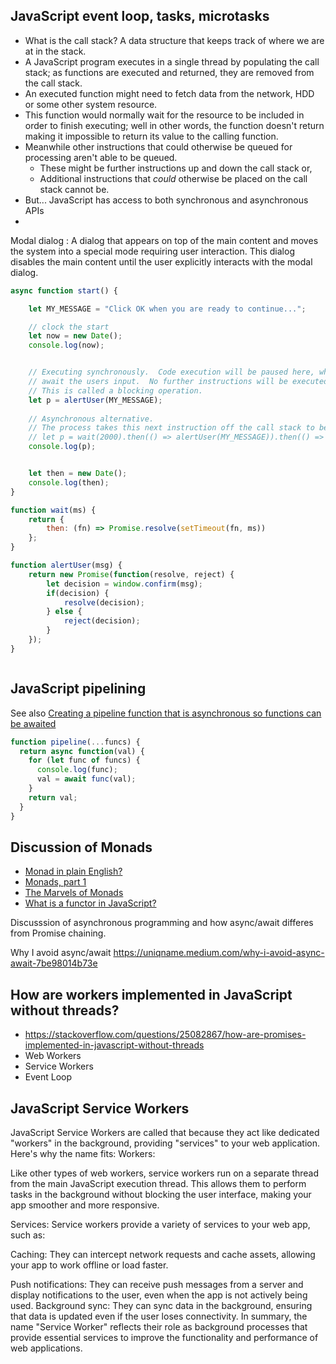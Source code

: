 



## JavaScript event loop, tasks, microtasks
* What is the call stack?  A data structure that keeps track of where we are at in the stack.  
* A JavaScript program executes in a single thread by populating the call stack; as functions are executed and returned, they are removed from the call stack.
* An executed function might need to fetch data from the network, HDD or some other system resource.
* This function would normally wait for the resource to be included in order to finish executing; well in other words, the function doesn't return making it impossible to return its value to the calling function.
* Meanwhile other instructions that could otherwise be queued for processing aren't able to be queued.  
  * These might be further instructions up and down the call stack or,
  * Additional instructions that _could_ otherwise be placed on the call stack cannot be.
* But... JavaScript has access to both synchronous and asynchronous APIs
* 


Modal dialog
: A dialog that appears on top of the main content and moves the system into a special mode requiring user interaction. This dialog disables the main content until the user explicitly interacts with the modal dialog.

```javascript
async function start() {

    let MY_MESSAGE = "Click OK when you are ready to continue...";

    // clock the start
    let now = new Date();
    console.log(now);


    // Executing synchronously.  Code execution will be paused here, while we 
    // await the users input.  No further instructions will be executed.
    // This is called a blocking operation.
    let p = alertUser(MY_MESSAGE);
    
    // Asynchronous alternative.
    // The process takes this next instruction off the call stack to be executed _as soon as the call stack is empty again_.
    // let p = wait(2000).then(() => alertUser(MY_MESSAGE)).then(() => console.log("finished"));
    console.log(p);


    let then = new Date();
    console.log(then);
} 

function wait(ms) {
    return {
        then: (fn) => Promise.resolve(setTimeout(fn, ms))
    };
}

function alertUser(msg) {
    return new Promise(function(resolve, reject) {
        let decision = window.confirm(msg);
        if(decision) {
            resolve(decision);
        } else {
            reject(decision);
        }
    });
}



```




## JavaScript pipelining
See also [Creating a pipeline function that is asynchronous so functions can be awaited](https://stackoverflow.com/questions/47042244/creating-a-pipeline-function-that-is-asynchronous-so-functions-can-be-awaited)
```javascript
function pipeline(...funcs) {
  return async function(val) {
    for (let func of funcs) {
      console.log(func);
      val = await func(val);
    }
    return val;
  } 
}
```

## Discussion of Monads
* [Monad in plain English?](https://stackoverflow.com/questions/2704652/monad-in-plain-english-for-the-oop-programmer-with-no-fp-background)
* [Monads, part 1](https://ericlippert.com/2013/02/21/monads-part-one/)
* [The Marvels of Monads](https://learn.microsoft.com/en-us/archive/blogs/wesdyer/the-marvels-of-monads)
* [What is a functor in JavaScript?](https://ruairidh.dev/what-the-functor/)

Discusssion of asynchronous programming and how async/await differes from Promise chaining.  

Why I avoid async/await
https://uniqname.medium.com/why-i-avoid-async-await-7be98014b73e



## How are workers implemented in JavaScript without threads?
* https://stackoverflow.com/questions/25082867/how-are-promises-implemented-in-javascript-without-threads
* Web Workers
* Service Workers
* Event Loop

## JavaScript Service Workers

JavaScript Service Workers are called that because they act like dedicated "workers" in the background, providing "services" to your web application.
Here's why the name fits:
Workers:

Like other types of web workers, service workers run on a separate thread from the main JavaScript execution thread. This allows them to perform tasks in the background without blocking the user interface, making your app smoother and more responsive.

Services:
Service workers provide a variety of services to your web app, such as:

Caching: They can intercept network requests and cache assets, allowing your app to work offline or load faster.

Push notifications: They can receive push messages from a server and display notifications to the user, even when the app is not actively being used.
Background sync: They can sync data in the background, ensuring that data is updated even if the user loses connectivity.
In summary, the name "Service Worker" reflects their role as background processes that provide essential services to improve the functionality and performance of web applications.